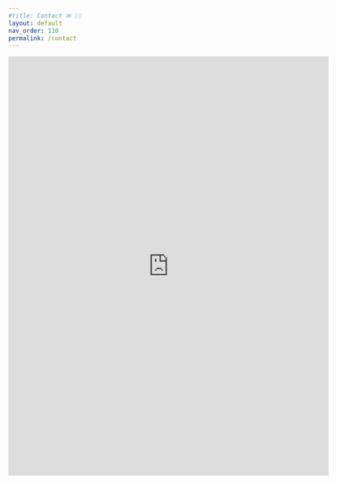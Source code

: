 ```yaml
---
#title: Contact ✉ 🖂
layout: default
nav_order: 110
permalink: /contact
---
```


<iframe src="https://docs.google.com/forms/d/e/1FAIpQLSdQgB7Aw7cdLq2ng6Stj-KTayaxvqaDmWC6Ourq5sMZkLAirw/viewform?embedded=true" width="640" height="837" frameborder="0" marginheight="0" marginwidth="0">Loading…</iframe>
